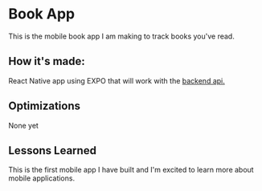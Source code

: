 # Book App
This is the mobile book app I am making to track books you've read.
## How it's made:
React Native app using EXPO that will work with the [backend api.](https://github.com/chrismenke45/book_api)
## Optimizations
None yet
## Lessons Learned
This is the first mobile app I have built and I'm excited to learn more about mobile applications.
